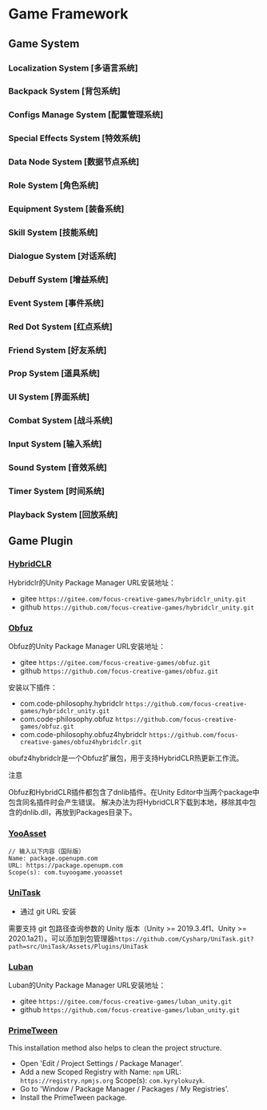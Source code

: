 # Game Framework

## Game System

### Localization System [多语言系统]



### Backpack System [背包系统]



### Configs Manage System [配置管理系统]



### Special Effects System [特效系统]



### Data Node System [数据节点系统]



### Role System [角色系统]



### Equipment System [装备系统]



### Skill System [技能系统]



### Dialogue System [对话系统]



### Debuff System [增益系统]



### Event System [事件系统]



### Red Dot System [红点系统]



### Friend System [好友系统]



### Prop System [道具系统]



### UI System [界面系统]



### Combat System [战斗系统]



### Input System [输入系统]



### Sound System [音效系统]



### Timer System [时间系统]



### Playback System [回放系统]



## Game Plugin

### [HybridCLR](https://www.hybridclr.cn/docs/intro) 

Hybridclr的Unity Package Manager URL安装地址：

- gitee `https://gitee.com/focus-creative-games/hybridclr_unity.git`
- github `https://github.com/focus-creative-games/hybridclr_unity.git`

### [Obfuz](https://www.obfuz.com/docs/intro)

Obfuz的Unity Package Manager URL安装地址：

- gitee `https://gitee.com/focus-creative-games/obfuz.git`
- github `https://github.com/focus-creative-games/obfuz.git`

安装以下插件：

- com.code-philosophy.hybridclr `https://github.com/focus-creative-games/hybridclr_unity.git`
- com.code-philosophy.obfuz `https://github.com/focus-creative-games/obfuz.git`
- com.code-philosophy.obfuz4hybridclr `https://github.com/focus-creative-games/obfuz4hybridclr.git`

obufz4hybridclr是一个Obfuz扩展包，用于支持HybridCLR热更新工作流。

注意

Obfuz和HybridCLR插件都包含了dnlib插件。在Unity Editor中当两个package中包含同名插件时会产生错误。 解决办法为将HybridCLR下载到本地，移除其中包含的dnlib.dll，再放到Packages目录下。

### [YooAsset](https://www.yooasset.com/docs/guide-editor/AssetBundleBuilder)

``` string
// 输入以下内容（国际版）
Name: package.openupm.com
URL: https://package.openupm.com
Scope(s): com.tuyoogame.yooasset
```

### [UniTask](https://github.com/Cysharp/UniTask)

- 通过 git URL 安装

需要支持 git 包路径查询参数的 Unity 版本（Unity >= 2019.3.4f1、Unity >= 2020.1a21）。可以添加到包管理器`https://github.com/Cysharp/UniTask.git?path=src/UniTask/Assets/Plugins/UniTask`

### [Luban](https://www.datable.cn/docs/intro)

Luban的Unity Package Manager URL安装地址：

- gitee `https://gitee.com/focus-creative-games/luban_unity.git`
- github `https://github.com/focus-creative-games/luban_unity.git`

### [PrimeTween](https://github.com/KyryloKuzyk/PrimeTween)

This installation method also helps to clean the project structure.

- Open 'Edit / Project Settings / Package Manager'.
- Add a new Scoped Registry with Name: `npm` URL: `https://registry.npmjs.org` Scope(s): `com.kyrylokuzyk`.
- Go to 'Window / Package Manager / Packages / My Registries'.
- Install the PrimeTween package.
